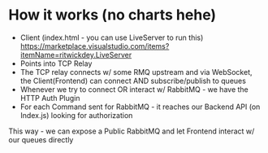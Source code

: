# How it works (no charts hehe)

- Client (index.html - you can use LiveServer to run this) https://marketplace.visualstudio.com/items?itemName=ritwickdey.LiveServer
- Points into TCP Relay
- The TCP relay connects w/ some RMQ upstream and via WebSocket, the Client(Frontend) can connect AND subscribe/publish to queues
- Whenever we try to connect OR interact w/ RabbitMQ - we have the HTTP Auth Plugin
- For each Command sent for RabbitMQ - it reaches our Backend API (on Index.js) looking for authorization

This way - we can expose a Public RabbitMQ and let Frontend interact w/ our queues directly
